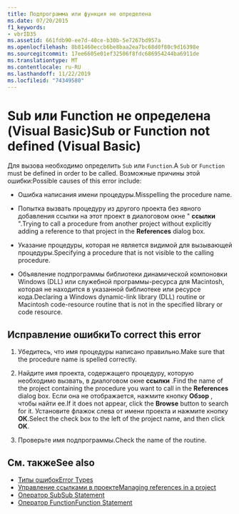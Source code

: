 ```yaml
---
title: Подпрограмма или функция не определена
ms.date: 07/20/2015
f1_keywords:
- vbrID35
ms.assetid: 661fdb90-ee7d-40ce-b30b-5e7267bd957a
ms.openlocfilehash: 8b81460eccb6be8baa2ea7bc68d0f80c9d16398e
ms.sourcegitcommit: 17ee6605e01ef32506f8fdc686954244ba6911de
ms.translationtype: MT
ms.contentlocale: ru-RU
ms.lasthandoff: 11/22/2019
ms.locfileid: "74349580"
---
```

# <a name="sub-or-function-not-defined-visual-basic"></a><span data-ttu-id="2e4d1-102">Sub или Function не определена (Visual Basic)</span><span class="sxs-lookup"><span data-stu-id="2e4d1-102">Sub or Function not defined (Visual Basic)</span></span>
<span data-ttu-id="2e4d1-103">Для вызова необходимо определить `Sub` или `Function`.</span><span class="sxs-lookup"><span data-stu-id="2e4d1-103">A `Sub` or `Function` must be defined in order to be called.</span></span> <span data-ttu-id="2e4d1-104">Возможные причины этой ошибки:</span><span class="sxs-lookup"><span data-stu-id="2e4d1-104">Possible causes of this error include:</span></span>  
  
- <span data-ttu-id="2e4d1-105">Ошибка написания имени процедуры.</span><span class="sxs-lookup"><span data-stu-id="2e4d1-105">Misspelling the procedure name.</span></span>  
  
- <span data-ttu-id="2e4d1-106">Попытка вызвать процедуру из другого проекта без явного добавления ссылки на этот проект в диалоговом окне " **ссылки** ".</span><span class="sxs-lookup"><span data-stu-id="2e4d1-106">Trying to call a procedure from another project without explicitly adding a reference to that project in the **References** dialog box.</span></span>  
  
- <span data-ttu-id="2e4d1-107">Указание процедуры, которая не является видимой для вызывающей процедуры.</span><span class="sxs-lookup"><span data-stu-id="2e4d1-107">Specifying a procedure that is not visible to the calling procedure.</span></span>  
  
- <span data-ttu-id="2e4d1-108">Объявление подпрограммы библиотеки динамической компоновки Windows (DLL) или служебной программы-ресурса для Macintosh, которая не находится в указанной библиотеке или ресурсе кода.</span><span class="sxs-lookup"><span data-stu-id="2e4d1-108">Declaring a Windows dynamic-link library (DLL) routine or Macintosh code-resource routine that is not in the specified library or code resource.</span></span>  
  
## <a name="to-correct-this-error"></a><span data-ttu-id="2e4d1-109">Исправление ошибки</span><span class="sxs-lookup"><span data-stu-id="2e4d1-109">To correct this error</span></span>  
  
1. <span data-ttu-id="2e4d1-110">Убедитесь, что имя процедуры написано правильно.</span><span class="sxs-lookup"><span data-stu-id="2e4d1-110">Make sure that the procedure name is spelled correctly.</span></span>  
  
2. <span data-ttu-id="2e4d1-111">Найдите имя проекта, содержащего процедуру, которую необходимо вызвать, в диалоговом окне **ссылки** .</span><span class="sxs-lookup"><span data-stu-id="2e4d1-111">Find the name of the project containing the procedure you want to call in the **References** dialog box.</span></span> <span data-ttu-id="2e4d1-112">Если она не отображается, нажмите кнопку **Обзор** , чтобы найти ее.</span><span class="sxs-lookup"><span data-stu-id="2e4d1-112">If it does not appear, click the **Browse** button to search for it.</span></span> <span data-ttu-id="2e4d1-113">Установите флажок слева от имени проекта и нажмите кнопку **ОК**.</span><span class="sxs-lookup"><span data-stu-id="2e4d1-113">Select the check box to the left of the project name, and then click **OK**.</span></span>  
  
3. <span data-ttu-id="2e4d1-114">Проверьте имя подпрограммы.</span><span class="sxs-lookup"><span data-stu-id="2e4d1-114">Check the name of the routine.</span></span>  
  
## <a name="see-also"></a><span data-ttu-id="2e4d1-115">См. также</span><span class="sxs-lookup"><span data-stu-id="2e4d1-115">See also</span></span>

- [<span data-ttu-id="2e4d1-116">Типы ошибок</span><span class="sxs-lookup"><span data-stu-id="2e4d1-116">Error Types</span></span>](../../../visual-basic/programming-guide/language-features/error-types.md)
- [<span data-ttu-id="2e4d1-117">Управление ссылками в проекте</span><span class="sxs-lookup"><span data-stu-id="2e4d1-117">Managing references in a project</span></span>](/visualstudio/ide/managing-references-in-a-project)
- [<span data-ttu-id="2e4d1-118">Оператор Sub</span><span class="sxs-lookup"><span data-stu-id="2e4d1-118">Sub Statement</span></span>](../../../visual-basic/language-reference/statements/sub-statement.md)
- [<span data-ttu-id="2e4d1-119">Оператор Function</span><span class="sxs-lookup"><span data-stu-id="2e4d1-119">Function Statement</span></span>](../../../visual-basic/language-reference/statements/function-statement.md)
